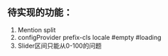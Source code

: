 ## 待实现的功能：
1. Mention split
2. configProvider prefix-cls locale #empty #loading
3. Slider区间只能从0-100的问题
